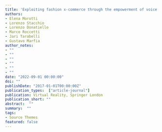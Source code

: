 ```yaml
---
title: 'Exploiting fashion x-commerce through the empowerment of voice in the fashion virtual reality arena  Integrating voice assistant and virtual reality technologies for fashion communication'
authors:
- Elena Morotti
- Lorenzo Stacchio
- Lorenzo Donatiello
- Marco Roccetti
- Jari Tarabelli
- Gustavo Marfia
author_notes:
- ""
- ""
- ""
- ""
- ""
- ""
date: "2022-09-01 00:00:00"
doi: ""
publishDate: "2017-01-01T00:00:00Z"
publication_types:  ["article-journal"]
publication: Virtual Reality, Springer London
publication_short: ""
abstract:  ""
summary:  ""
tags:
- Source Themes
featured: false
---
```

